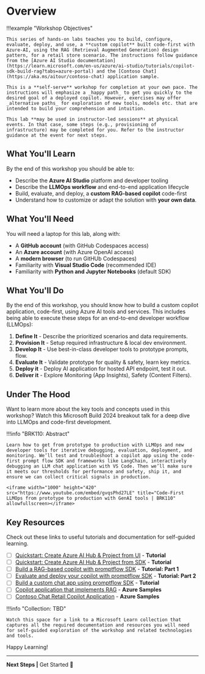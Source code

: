 # Overview

!!!example "Workshop Objectives"

    This series of hands-on labs teaches you to build, configure, evaluate, deploy, and use, a **custom copilot** built code-first with Azure-AI, using the RAG (Retrieval Augmented Generation) design pattern, for a retail store scenario. The instructions follow guidance from the [Azure AI Studio documentation](https://learn.microsoft.com/en-us/azure/ai-studio/tutorials/copilot-sdk-build-rag?tabs=azure-portal) and the [Contoso Chat](https://aka.ms/aitour/contoso-chat) application sample.

    This is a **self-serve** workshop for completion at your own pace. The instructions will emphasize a _happy path_ to get you quickly to the desired goal of a deployed copilot. However, exercises may offer _alternative paths_ for exploration of new tools, models etc. that are intended to build your comprehension and intuition.

    This lab **may be used in instructor-led sessions** at physical events. In that case, some steps (e.g., provisioning of infrastructure) may be completed for you. Refer to the instructor guidance at the event for next steps.

## What You'll Learn

By the end of this workshop you should be able to:

 - Describe the **Azure AI Studio** platform and developer tooling
 - Describe the **LLMOps workflow** and end-to-end application lifecycle
 - Build, evaluate, and deploy, a **custom RAG-based copilot** code-first
 - Understand how to customize or adapt the solution with **your own data**.


## What You'll Need

You will need a laptop for this lab, along with:

 - A **GitHub account** (with GitHub Codespaces access)
 - An **Azure account** (with Azure OpenAI access)
 - A **modern browser** (to run GitHUb Codespaces)
 - Familiarity with **Visual Studio Code** (recommended IDE)
 - Familiarity with **Python and Jupyter Notebooks** (default SDK)

## What You'll Do

By the end of this workshop, you should know how to build a custom copilot application, code-first, using Azure AI tools and services. This includes being able to execute these steps for an end-to-end developer workflow (LLMOps):

1. **Define It** - Describe the prioritized scenarios and data requirements.
1. **Provision It** - Setup required infrastructure & local dev environment.
1. **Develop It** - Use best-in-class developer tools to prototype prompts, flow.
1. **Evaluate It** - Validate prototype for quality & safety, learn key metrics.
1. **Deploy it** - Deploy AI application for hosted API endpoint, test it out.
1. **Deliver it** - Explore Monitoring (App Insights), Safety (Content Filters).

## Under The Hood

Want to learn more about the key tools and concepts used in this workshop? Watch this Microsoft Build 2024 breakout talk for a deep dive into LLMOps and code-first development.

!!!info "BRK110: Abstract"

    Learn how to get from prototype to production with LLMOps and new developer tools for iterative debugging, evaluation, deployment, and monitoring. We’ll test and troubleshoot a copilot app using the code-first prompt flow SDK and frameworks like LangChain, interactively debugging an LLM chat application with VS Code. Then we’ll make sure it meets our thresholds for performance and safety, ship it, and ensure we can collect critical signals in production.

    <iframe width="1000" height="420" src="https://www.youtube.com/embed/gvqsPhd27LE" title="Code-First LLMOps from prototype to production with GenAI tools | BRK110" allowfullscreen></iframe>    

## Key Resources

Check out these links to useful tutorials and documentation for self-guided learning.

- [ ] [Quickstart: Create Azure AI Hub & Project from UI](https://learn.microsoft.com/en-us/azure/ai-studio/quickstarts/get-started-playground) - **Tutorial**
- [ ] [Quickstart: Create Azure AI Hub & Project from SDK](https://learn.microsoft.com/en-us/azure/ai-studio/how-to/develop/create-hub-project-sdk?tabs=python) - **Tutorial**
- [ ] [Build a RAG-based copilot with promptflow SDK](https://learn.microsoft.com/en-us/azure/ai-studio/tutorials/copilot-sdk-build-rag?tabs=azure-portal) - **Tutorial: Part 1**
- [ ] [Evaluate and deploy your copilot with promptflow SDK](https://learn.microsoft.com/en-us/azure/ai-studio/tutorials/copilot-sdk-evaluate-deploy) - **Tutorial: Part 2**
- [ ] [Build a custom chat app using promptflow SDK](https://learn.microsoft.com/en-us/azure/ai-studio/quickstarts/get-started-code?tabs=macos) - **Tutorial**
- [ ] [Copilot application that implements RAG](https://github.com/Azure-Samples/rag-data-openai-python-promptflow) - **Azure Samples**
- [ ] [Contoso Chat Retail Copilot Application](https://github.com/Azure-Samples/contoso-chat) - **Azure Samples**

!!!info "Collection: TBD"

    Watch this space for a link to a Microsoft Learn collection that captures all the required documentation and resources you will need for self-guided exploration of the workshop and related technologies and tools.

Happy Learning!

---

**Next Steps |** Get Started  🚀